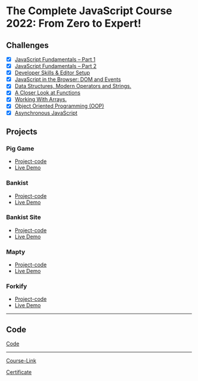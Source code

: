 # The Complete JavaScript Course 2022: From Zero to Expert!

## Challenges

- [x] [JavaScript Fundamentals – Part 1 ](./Challenges/JavaScript%20Fundamentals%20%E2%80%93%20Part%201/)
- [x] [JavaScript Fundamentals – Part 2](./Challenges/JavaScript%20Fundamentals%20%E2%80%93%20Part%202/)
- [x] [Developer Skills & Editor Setup ](./Challenges/Developer%20Skills%20%26%20Editor%20Setup/)
- [x] [JavaScript in the Browser: DOM and Events](./Challenges/JavaScript%20in%20the%20Browser%20DOM%20and%20Events/)
- [x] [Data Structures, Modern Operators and Strings.](./Challenges/Data%20Structures%2C%20Modern%20Operators%20and%20Strings/)
- [x] [A Closer Look at Functions](./Challenges/A%20Closer%20Look%20at%20Functions/)
- [x] [Working With Arrays.](./Challenges/Working%20With%20Arrays/)
- [x] [Object Oriented Programming (OOP)](<./Challenges/Object%20Oriented%20Programming%20(OOP)/>)
- [x] [Asynchronous JavaScript](./Challenges/Asynchronous%20JavaScript/)

## Projects

### Pig Game

- [Project-code](./Projects/Pig-Game)
- [Live Demo](https://guessmynumber-game-turki.netlify.app/)

### Bankist

- [Project-code](./Projects/Bankist)
- [Live Demo](https://bankist-app-turki.netlify.app/)

### Bankist Site

- [Project-code](./Projects/Bankist-Site)
- [Live Demo](https://bankist-site-turki.netlify.app/)

### Mapty

- [Project-code](./Projects/Mapty)
- [Live Demo](https://mapty-app-turki.netlify.app/)

### Forkify

- [Project-code](./Projects/Forkify)
- [Live Demo](https://forkify-app-turki.netlify.app/)

---

## Code

[Code](Code)

---

[Course-Link](https://www.udemy.com/course/the-complete-javascript-course/)<br>

[Certificate](https://www.udemy.com/certificate/UC-44e8bf77-5fda-4e00-bb85-308cadc3a659)
